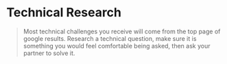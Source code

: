 # Technical Research

> Most technical challenges you receive will come from the top page of google results. Research a technical question, make sure it is something you would feel comfortable being asked, then ask your partner to solve it.